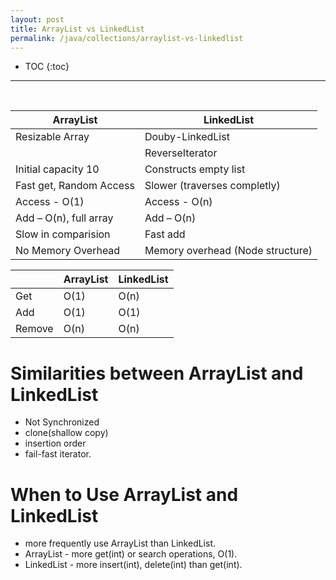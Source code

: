 ```yaml
---
layout: post
title: ArrayList vs LinkedList
permalink: /java/collections/arraylist-vs-linkedlist
---
```


- TOC
{:toc}

<hr><br>

|ArrayList				|LinkedList						|
|---					|---							|
|Resizable Array		|Douby-LinkedList				|
|						|ReverseIterator				|
|Initial capacity 10	|Constructs empty list			|
|Fast get, Random Access|Slower (traverses completly)	|
|Access - O(1)			|Access - O(n)					|
|Add – O(n), full array	|Add – O(n)						|
|Slow in comparision	|Fast add						|
|No	Memory Overhead		|Memory overhead (Node structure)|

|			|ArrayList	|LinkedList	|
|---		|---		|---		|
|Get		|O(1)		|O(n)		|
|Add		|O(1)		|O(1)		|
|Remove		|O(n)		|O(n)		|

# Similarities between ArrayList and LinkedList
* Not Synchronized
* clone(shallow copy)
* insertion order
* fail-fast iterator.

# When to Use ArrayList and LinkedList
* more frequently use ArrayList than LinkedList.
* ArrayList - more get(int) or search operations, O(1).
* LinkedList - more insert(int), delete(int) than get(int).